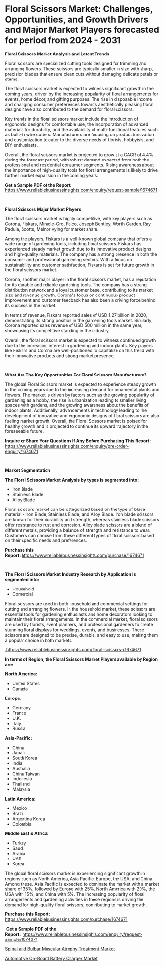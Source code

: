 <p><h1>Floral Scissors Market: Challenges, Opportunities, and Growth Drivers and Major Market Players forecasted for period from 2024 - 2031</h1></p><p><strong>Floral Scissors Market Analysis and Latest Trends</strong></p>
<p><p>Floral scissors are specialized cutting tools designed for trimming and arranging flowers. These scissors are typically smaller in size with sharp, precision blades that ensure clean cuts without damaging delicate petals or stems.</p><p>The floral scissors market is expected to witness significant growth in the coming years, driven by the increasing popularity of floral arrangements for events, home décor, and gifting purposes. The rise in disposable income and changing consumer preferences towards aesthetically pleasing floral designs have also contributed to the demand for floral scissors.</p><p>Key trends in the floral scissors market include the introduction of ergonomic designs for comfortable use, the incorporation of advanced materials for durability, and the availability of multi-functional features such as built-in wire cutters. Manufacturers are focusing on product innovation and customization to cater to the diverse needs of florists, hobbyists, and DIY enthusiasts.</p><p>Overall, the floral scissors market is projected to grow at a CAGR of 4.4% during the forecast period, with robust demand expected from both the professional and residential consumer segments. Rising awareness about the importance of high-quality tools for floral arrangements is likely to drive further market expansion in the coming years.</p></p>
<p><strong>Get a Sample PDF of the Report:&nbsp;</strong> <a href="https://www.reliablebusinessinsights.com/enquiry/request-sample/1674671">https://www.reliablebusinessinsights.com/enquiry/request-sample/1674671</a></p>
<p>&nbsp;</p>
<p><strong>Floral Scissors Major Market Players</strong></p>
<p><p>The floral scissors market is highly competitive, with key players such as Corona, Fiskars, Miracle-Gro, Felco, Joseph Bentley, Worth Garden, Ray Padula, Scotts, Melnor vying for market share. </p><p>Among the players, Fiskars is a well-known global company that offers a wide range of gardening tools, including floral scissors. Fiskars has experienced steady market growth due to its innovative product designs and high-quality materials. The company has a strong presence in both the consumer and professional gardening sectors. With a focus on sustainability and customer satisfaction, Fiskars is set for future growth in the floral scissors market.</p><p>Corona, another major player in the floral scissors market, has a reputation for its durable and reliable gardening tools. The company has a strong distribution network and a loyal customer base, contributing to its market size and revenue growth. Corona's focus on continuous product improvement and customer feedback has also been a driving force behind its success in the market.</p><p>In terms of revenue, Fiskars reported sales of USD 1.27 billion in 2020, demonstrating its strong position in the gardening tools market. Similarly, Corona reported sales revenue of USD 500 million in the same year, showcasing its competitive standing in the industry.</p><p>Overall, the floral scissors market is expected to witness continued growth due to the increasing interest in gardening and indoor plants. Key players like Fiskars and Corona are well-positioned to capitalize on this trend with their innovative products and strong market presence.</p></p>
<p>&nbsp;</p>
<p><strong>What Are The Key Opportunities For Floral Scissors Manufacturers?</strong></p>
<p><p>The global Floral Scissors market is expected to experience steady growth in the coming years due to the increasing demand for ornamental plants and flowers. The market is driven by factors such as the growing popularity of gardening as a hobby, the rise in urbanization leading to smaller living spaces with gardens, and the growing awareness about the benefits of indoor plants. Additionally, advancements in technology leading to the development of innovative and ergonomic designs of floral scissors are also fueling market growth. Overall, the Floral Scissors market is poised for healthy growth and is projected to continue its upward trajectory in the foreseeable future.</p></p>
<p><strong>Inquire or Share Your Questions If Any Before Purchasing This Report:</strong> <a href="https://www.reliablebusinessinsights.com/enquiry/pre-order-enquiry/1674671">https://www.reliablebusinessinsights.com/enquiry/pre-order-enquiry/1674671</a></p>
<p>&nbsp;</p>
<p><strong>Market Segmentation</strong></p>
<p><strong>The Floral Scissors Market Analysis by types is segmented into:</strong></p>
<p><ul><li>Iron Blade</li><li>Stainless Blade</li><li>Alloy Blade</li></ul></p>
<p><p>Floral scissors market can be categorized based on the type of blade material - Iron Blade, Stainless Blade, and Alloy Blade. Iron blade scissors are known for their durability and strength, whereas stainless blade scissors offer resistance to rust and corrosion. Alloy blade scissors are a blend of different metals, providing a balance of strength and resistance to wear. Customers can choose from these different types of floral scissors based on their specific needs and preferences.</p></p>
<p><strong>Purchase this Report:&nbsp;</strong><a href="https://www.reliablebusinessinsights.com/purchase/1674671">https://www.reliablebusinessinsights.com/purchase/1674671</a></p>
<p>&nbsp;</p>
<p><strong>The Floral Scissors Market Industry Research by Application is segmented into:</strong></p>
<p><ul><li>Household</li><li>Comercial</li></ul></p>
<p><p>Floral scissors are used in both household and commercial settings for cutting and arranging flowers. In the household market, these scissors are essential tools for gardening enthusiasts and home decorators looking to maintain their floral arrangements. In the commercial market, floral scissors are used by florists, event planners, and professional gardeners to create stunning floral displays for weddings, events, and businesses. These scissors are designed to be precise, durable, and easy to use, making them a popular choice in both markets.</p></p>
<p><a href="https://www.reliablebusinessinsights.com/floral-scissors-r1674671">&nbsp;https://www.reliablebusinessinsights.com/floral-scissors-r1674671</a></p>
<p><strong>In terms of Region, the Floral Scissors Market Players available by Region are:</strong></p>
<p>
    <p> <strong> North America: </strong>
        <ul>
            <li>United States</li>
            <li>Canada</li>
        </ul>
        </p> 
    <p> <strong> Europe: </strong>
        <ul>
            <li>Germany</li>
            <li>France</li>
            <li>U.K.</li>
            <li>Italy</li>
            <li>Russia</li>
        </ul>
        </p> 
    <p> <strong> Asia-Pacific: </strong>
        <ul>
            <li>China</li>
            <li>Japan</li>
            <li>South Korea</li>
            <li>India</li>
            <li>Australia</li>
            <li>China Taiwan</li>
            <li>Indonesia</li>
            <li>Thailand</li>
            <li>Malaysia</li>
        </ul>
        </p> 
    <p> <strong> Latin America: </strong>
        <ul>
            <li>Mexico</li>
            <li>Brazil</li>
            <li>Argentina Korea</li>
            <li>Colombia</li>
        </ul>
        </p> 
    <p> <strong> Middle East & Africa: </strong>
        <ul>
            <li>Turkey</li>
            <li>Saudi</li>
            <li>Arabia</li>
            <li>UAE</li>
            <li>Korea</li>
        </ul>
    </p>
    </p>
<p><p>The global floral scissors market is experiencing significant growth in regions such as North America, Asia Pacific, Europe, the USA, and China. Among these, Asia Pacific is expected to dominate the market with a market share of 35%, followed by Europe with 25%, North America with 20%, the USA with 15%, and China with 5%. The increasing popularity of floral arrangements and gardening activities in these regions is driving the demand for high-quality floral scissors, contributing to market growth.</p></p>
<p><strong>Purchase this Report: </strong><a href="https://www.reliablebusinessinsights.com/purchase/1674671">https://www.reliablebusinessinsights.com/purchase/1674671</a></p>
<p>&nbsp;<strong>Get a Sample PDF of the Report:&nbsp;&nbsp;</strong><a href="https://www.reliablebusinessinsights.com/enquiry/request-sample/1674671">https://www.reliablebusinessinsights.com/enquiry/request-sample/1674671</a></p>
<p><strong></strong></p>
<p><p><a href="https://issuu.com/reportprime-2/docs/spinal-and-bulbar-muscular-atrophy-treatment-marke">Spinal and Bulbar Muscular Atrophy Treatment Market</a></p><p><a href="https://github.com/thereveren80/Market-Research-Report-List-1/blob/main/automotive-on-board-battery-charger-market.md">Automotive On-Board Battery Charger Market</a></p></p>